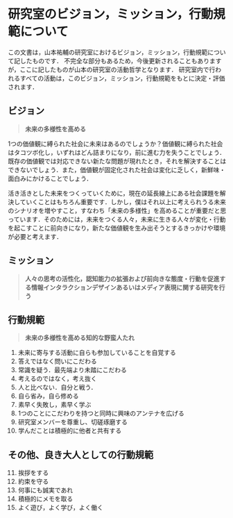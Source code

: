 # 研究室のビジョン，ミッション，行動規範について
この文書は，山本祐輔の研究室におけるビジョン，ミッション，行動規範について記したものです．
不完全な部分もあるため，今後更新されることもありますが，ここに記したものが山本の研究室の活動哲学となります．
研究室内で行われるすべての活動は，このビジョン，ミッション，行動規範をもとに決定・評価されます．


## ビジョン
> **未来の多様性を高める**

1つの価値観に縛られた社会に未来はあるのでしょうか？価値観に縛られた社会はタコツボ化し，いずれはどん詰まりになり，前に進む力を失うことでしょう．既存の価値観では対応できない新たな問題が現れたとき，それを解決することはできないでしょう．また，価値観が固定化された社会は変化に乏しく，新鮮味・面白みにかけることでしょう．

活き活きとした未来をつくっていくために，現在の延長線上にある社会課題を解決していくことはもちろん重要です．しかし，僕はそれ以上に考えられうる未来のシナリオを増やすこと，すなわち「未来の多様性」を高めることが重要だと思っています．そのためには，未来をつくる人々，未来に生きる人々が変化・行動を起こすことに前向きになり，新たな価値観を生み出そうとするきっかけや環境が必要と考えます．


## ミッション
> **人々の思考の活性化，認知能力の拡張および前向きな態度・行動を促進する情報インタラクションデザインあるいはメディア表現に関する研究を行う**


## 行動規範
> **未来の多様性を高める知的な野蛮人たれ**

1. 未来に寄与する活動に自らも参加していることを自覚する
2. 答えではなく問いにこだわる
3. 常識を疑う．最先端より未踏にこだわる
4. 考えるのではなく，考え抜く
5. 人と比べない．自分と戦う．
6. 自ら省み，自ら修める
7. 素早く失敗し，素早く学ぶ
8. 1つのことにこだわりを持つと同時に興味のアンテナを広げる
9. 研究室メンバーを尊重し、切磋琢磨する
10. 学んだことは積極的に他者と共有する


## その他、良き大人としての行動規範
11. 挨拶をする
12. 約束を守る
13. 何事にも誠実であれ
14. 積極的にメモを取る
15. よく遊び，よく学び，よく働く

